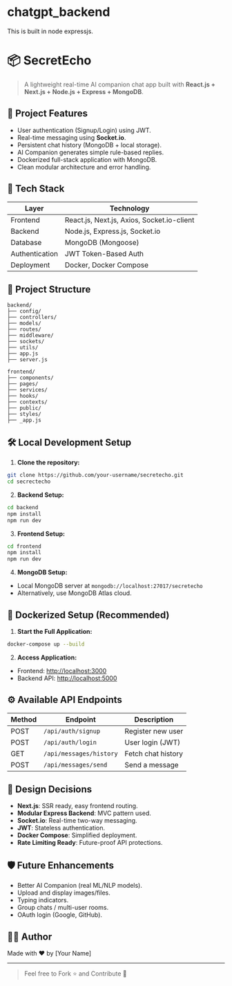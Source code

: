 # chatgpt_backend
This is built in node expressjs.
# 📦 SecretEcho

> A lightweight real-time AI companion chat app built with **React.js + Next.js + Node.js + Express + MongoDB**.


## 🚀 Project Features
- User authentication (Signup/Login) using JWT.
- Real-time messaging using **Socket.io**.
- Persistent chat history (MongoDB + local storage).
- AI Companion generates simple rule-based replies.
- Dockerized full-stack application with MongoDB.
- Clean modular architecture and error handling.


## 🧩 Tech Stack
| Layer       | Technology                |
|-------------|----------------------------|
| Frontend    | React.js, Next.js, Axios, Socket.io-client |
| Backend     | Node.js, Express.js, Socket.io |
| Database    | MongoDB (Mongoose)          |
| Authentication | JWT Token-Based Auth      |
| Deployment  | Docker, Docker Compose     |


## 📂 Project Structure

```
backend/
├── config/
├── controllers/
├── models/
├── routes/
├── middleware/
├── sockets/
├── utils/
├── app.js
├── server.js

frontend/
├── components/
├── pages/
├── services/
├── hooks/
├── contexts/
├── public/
├── styles/
├── _app.js
```


## 🛠️ Local Development Setup

1. **Clone the repository:**

```bash
git clone https://github.com/your-username/secretecho.git
cd secrectecho
```

2. **Backend Setup:**
```bash
cd backend
npm install
npm run dev
```

3. **Frontend Setup:**
```bash
cd frontend
npm install
npm run dev
```

4. **MongoDB Setup:**
- Local MongoDB server at `mongodb://localhost:27017/secretecho`
- Alternatively, use MongoDB Atlas cloud.


## 🐳 Dockerized Setup (Recommended)

1. **Start the Full Application:**

```bash
docker-compose up --build
```

2. **Access Application:**
- Frontend: [http://localhost:3000](http://localhost:3000)
- Backend API: [http://localhost:5000](http://localhost:5000)


## ⚙️ Available API Endpoints

| Method | Endpoint                  | Description               |
|--------|----------------------------|---------------------------|
| POST   | `/api/auth/signup`         | Register new user         |
| POST   | `/api/auth/login`          | User login (JWT)           |
| GET    | `/api/messages/history`    | Fetch chat history        |
| POST   | `/api/messages/send`       | Send a message            |


## 📜 Design Decisions
- **Next.js**: SSR ready, easy frontend routing.
- **Modular Express Backend**: MVC pattern used.
- **Socket.io**: Real-time two-way messaging.
- **JWT**: Stateless authentication.
- **Docker Compose**: Simplified deployment.
- **Rate Limiting Ready**: Future-proof API protections.


## 🛡️ Future Enhancements
- Better AI Companion (real ML/NLP models).
- Upload and display images/files.
- Typing indicators.
- Group chats / multi-user rooms.
- OAuth login (Google, GitHub).


## 👨‍💻 Author
Made with ❤️ by [Your Name]

---

> Feel free to Fork ⭐ and Contribute 🚀
